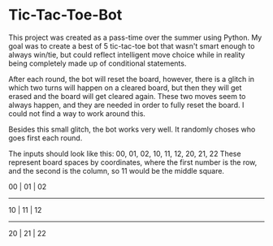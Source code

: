 # Tic-Tac-Toe-Bot

This project was created as a pass-time over the summer using Python. My goal was to create a best of 5 tic-tac-toe bot that wasn't smart enough to always win/tie, but could reflect intelligent move choice while in reality being completely made up of conditional statements. 

After each round, the bot will reset the board, however, there is a glitch in which two turns will happen on a cleared board, but then they will get erased and the board will get cleared again. These two moves seem to always happen, and they are needed in order to fully reset the board. I could not find a way to work around this. 

Besides this small glitch, the bot works very well. It randomly choses who goes first each round. 

The inputs should look like this: 00, 01, 02, 10, 11, 12, 20, 21, 22
These represent board spaces by coordinates, where the first number is the row, and the second is the column, so 11 would be the middle square.

00 | 01 | 02
_____________
10 | 11 | 12
_____________
20 | 21 | 22

